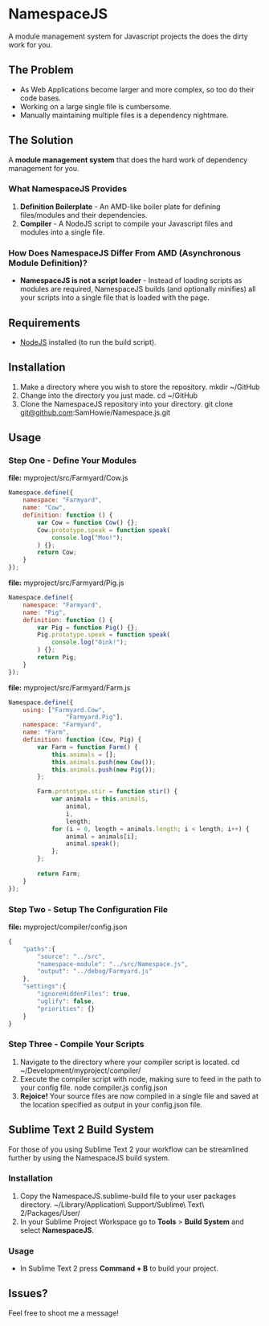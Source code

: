 # NamespaceJS

A module management system for Javascript projects the does the dirty work for you.


## The Problem

* As Web Applications become larger and more complex, so too do their code bases.
* Working on a large single file is cumbersome. 
* Manually maintaining multiple files is a dependency nightmare.


## The Solution

A **module management system** that does the hard work of dependency management for you.


### What NamespaceJS Provides

1. **Definition Boilerplate** - An AMD-like boiler plate for defining files/modules and their dependencies.
2. **Compiler** - A NodeJS script to compile your Javascript files and modules into a single file.


### How Does NamespaceJS Differ From AMD (Asynchronous Module Definition)?

* **NamespaceJS is not a script loader** - Instead of loading scripts as modules are required, NamespaceJS builds (and optionally minifies) all your scripts into a single file that is loaded with the page.


## Requirements

* [NodeJS](http://nodejs.org/) installed (to run the build script).


## Installation

1. Make a directory where you wish to store the repository.
    mkdir ~/GitHub
2. Change into the directory you just made.
    cd ~/GitHub
3. Clone the NamespaceJS repository into your directory.
    git clone git@github.com:SamHowie/Namespace.js.git


## Usage

### Step One - Define Your Modules

**file:** myproject/src/Farmyard/Cow.js

```javascript
Namespace.define({
	namespace: "Farmyard",
	name: "Cow",
	definition: function () {
		var Cow = function Cow() {};
		Cow.prototype.speak = function speak(
			console.log("Moo!");
		) {};
		return Cow;
	}
});
```

**file:** myproject/src/Farmyard/Pig.js

```javascript
Namespace.define({
	namespace: "Farmyard",
	name: "Pig",
	definition: function () {
		var Pig = function Pig() {};
		Pig.prototype.speak = function speak(
			console.log("Oink!");
		) {};
		return Pig;
	}
});
```

**file:** myproject/src/Farmyard/Farm.js

```javascript
Namespace.define({
	using: ["Farmyard.Cow",
				"Farmyard.Pig"],
	namespace: "Farmyard",
	name: "Farm",
	definition: function (Cow, Pig) {
		var Farm = function Farm() {
			this.animals = [];
			this.animals.push(new Cow());
			this.animals.push(new Pig());
		};

		Farm.prototype.stir = function stir() {
			var animals = this.animals,
				animal,
				i,
				length;
			for (i = 0, length = animals.length; i < length; i++) {
				animal = animals[i];
				animal.speak();
			};
		};
		
		return Farm;
	}
});
```


### Step Two - Setup The Configuration File

**file:** myproject/compiler/config.json

```javascript
{
	"paths":{
		"source": "../src",
		"namespace-module": "../src/Namespace.js",
		"output": "../debug/Farmyard.js"
	},
	"settings":{
		"ignoreHiddenFiles": true,
		"uglify": false,
		"priorities": {}
	}
}
```


### Step Three - Compile Your Scripts

1. Navigate to the directory where your compiler script is located.
    cd ~/Development/myproject/compiler/
2. Execute the compiler script with node, making sure to feed in the path to your config file.
    node compiler.js config.json
3. **Rejoice!** Your source files are now compiled in a single file and saved at the location specified as output in your config.json file.

## Sublime Text 2 Build System

For those of you using Sublime Text 2 your workflow can be streamlined further by using the NamespaceJS build system.


### Installation

1. Copy the NamespaceJS.sublime-build file to your user packages directory.
    ~/Library/Application\ Support/Sublime\ Text\ 2/Packages/User/
2. In your Sublime Project Workspace go to **Tools** > **Build System** and select **NamespaceJS**.


### Usage

* In Sublime Text 2 press **Command + B** to build your project.

## Issues?

Feel free to shoot me a message!